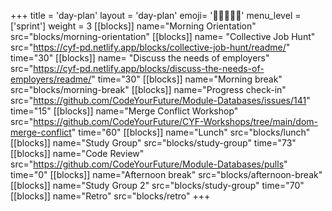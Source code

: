 +++
title = 'day-plan'
layout = 'day-plan'
emoji= '🧑🏽‍🤝‍🧑🏽'
menu_level = ['sprint']
weight = 3
[[blocks]]
name="Morning Orientation"
src="blocks/morning-orientation"
[[blocks]]
name= "Collective Job Hunt"
src="https://cyf-pd.netlify.app/blocks/collective-job-hunt/readme/"
time="30"
[[blocks]]
name= "Discuss the needs of employers"
src="https://cyf-pd.netlify.app/blocks/discuss-the-needs-of-employers/readme/"
time="30"
[[blocks]]
name="Morning break"
src="blocks/morning-break"
[[blocks]]
name="Progress check-in"
src="https://github.com/CodeYourFuture/Module-Databases/issues/141"
time="15"
[[blocks]]
name="Merge Conflict Workshop"
src="https://github.com/CodeYourFuture/CYF-Workshops/tree/main/dom-merge-conflict"
time="60"
[[blocks]]
name="Lunch"
src="blocks/lunch"
[[blocks]]
name="Study Group"
src="blocks/study-group"
time="73"
[[blocks]]
name="Code Review"
src="https://github.com/CodeYourFuture/Module-Databases/pulls"
time="0"
[[blocks]]
name="Afternoon break"
src="blocks/afternoon-break"
[[blocks]]
name="Study Group 2"
src="blocks/study-group"
time="70"
[[blocks]]
name="Retro"
src="blocks/retro"
+++
